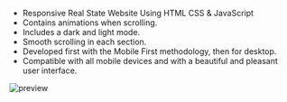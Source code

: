 - Responsive Real State Website Using HTML CSS & JavaScript
- Contains animations when scrolling.
- Includes a dark and light mode.
- Smooth scrolling in each section.
- Developed first with the Mobile First methodology, then for desktop.
- Compatible with all mobile devices and with a beautiful and pleasant user interface.


![preview](https://github.com/saiiffuuu/responsive-website-real-state-/assets/86454862/2b100f65-7c6b-4bae-bfd1-ecbcdb9d4962)
